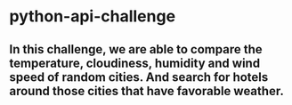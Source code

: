 # python-api-challenge

## In this challenge, we are able to compare the temperature, cloudiness, humidity and wind speed of random cities. And search for hotels around those cities that have favorable weather. 

 
